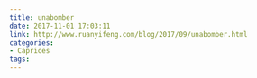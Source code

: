 ```yaml
---
title: unabomber
date: 2017-11-01 17:03:11
link: http://www.ruanyifeng.com/blog/2017/09/unabomber.html
categories:
- Caprices
tags:
---
```


